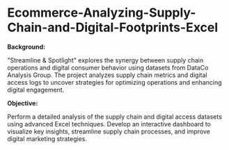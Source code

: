# Ecommerce-Analyzing-Supply-Chain-and-Digital-Footprints-Excel
**Background:**

"Streamline & Spotlight" explores the synergy between supply chain operations and digital consumer behavior using datasets from DataCo Analysis Group. The project analyzes supply chain metrics and digital access logs to uncover strategies for optimizing operations and enhancing digital engagement.

**Objective:**

Perform a detailed analysis of the supply chain and digital access datasets using advanced Excel techniques. Develop an interactive dashboard to visualize key insights, streamline supply chain processes, and improve digital marketing strategies.
